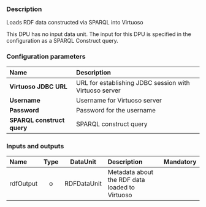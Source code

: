 ### Description

Loads RDF data constructed via SPARQL into Virtuoso

This DPU has no input data unit. The input for this DPU is specified in the configuration as a SPARQL Construct query.

### Configuration parameters

| Name | Description |
|:----|:----|
|**Virtuoso JDBC URL** | URL for establishing JDBC session with Virtuoso server |
|**Username** | Username for Virtuoso server |
|**Password** | Password for the username |
|**SPARQL construct query** | SPARQL construct query |

### Inputs and outputs

|Name |Type | DataUnit | Description | Mandatory |
|:--------|:------:|:------:|:-------------|:---------------------:|
|rdfOutput |o| RDFDataUnit | Metadata about the RDF data loaded to Virtuoso | &nbsp; |
